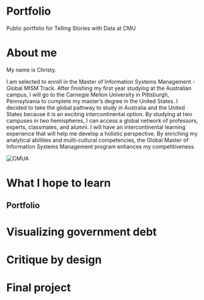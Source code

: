 # Portfolio
Public portfolio for Telling Stories with Data at CMU


# About me
My name is Christy. 

I am selected to enroll in the Master of Information Systems Management - Global MISM Track. After finishing my first year studying at the Australian campus, I will go to the Carnegie Mellon University in Pittsburgh, Pennsylvania to complete my master’s degree in the United States. I decided to take the global pathway to study in Australia and the United States because it is an exciting intercontinental option. By studying at two campuses in two hemispheres, I can access a global network of professors, experts, classmates, and alumni. I will have an intercontinental learning experience that will help me develop a holistic perspective. By enriching my analytical abilities and multi-cultural competencies, the Global Master of Information Systems Management program enhances my competitiveness. 

![CMUA](https://user-images.githubusercontent.com/116990977/198948699-526a6296-aaad-4cdb-a821-0366421dc592.jpg)



# What I hope to learn


## Portfolio
# Visualizing government debt
# Critique by design
# Final project
